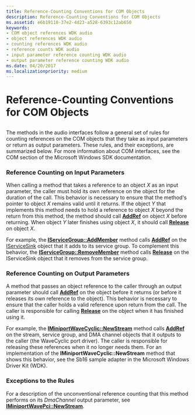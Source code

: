 ```yaml
---
title: Reference-Counting Conventions for COM Objects
description: Reference-Counting Conventions for COM Objects
ms.assetid: e6b19110-37e2-4d23-a528-6393c12ab650
keywords:
- COM object references WDK audio
- object references WDK audio
- counting references WDK audio
- reference counts WDK audio
- input parameter reference counting WDK audio
- output parameter reference counting WDK audio
ms.date: 04/20/2017
ms.localizationpriority: medium
---
```


# Reference-Counting Conventions for COM Objects


## <span id="reference_counting_conventions_for_com_objects"></span><span id="REFERENCE_COUNTING_CONVENTIONS_FOR_COM_OBJECTS"></span>


The methods in the audio interfaces follow a general set of rules for counting references on the COM objects that they take as input parameters or return as output parameters. These rules, and their exceptions, are summarized below. For more information about COM interfaces, see the COM section of the Microsoft Windows SDK documentation.

### <span id="Reference_Counting_on_Input_Parameters"></span><span id="reference_counting_on_input_parameters"></span><span id="REFERENCE_COUNTING_ON_INPUT_PARAMETERS"></span>Reference Counting on Input Parameters

When calling a method that takes a reference to an object *X* as an input parameter, the caller must hold its own reference on the object for the duration of the call. This behavior is necessary to ensure that the method's pointer to object *X* remains valid until it returns. If the object *Y* that implements this method needs to hold a reference to object *X* beyond the return from this method, the method should call [**AddRef**](https://docs.microsoft.com/windows/desktop/api/unknwn/nf-unknwn-iunknown-addref) on object *X* before returning. When object *Y* later finishes using object *X*, it should call [**Release**](https://docs.microsoft.com/windows/desktop/api/unknwn/nf-unknwn-iunknown-release) on object *X*.

For example, the [**IServiceGroup::AddMember**](https://docs.microsoft.com/windows-hardware/drivers/ddi/portcls/nf-portcls-iservicegroup-addmember) method calls [**AddRef**](https://docs.microsoft.com/windows/desktop/api/unknwn/nf-unknwn-iunknown-addref) on the [IServiceSink](https://docs.microsoft.com/windows-hardware/drivers/ddi/portcls/nn-portcls-iservicesink) object that it adds to its service group. To complement this behavior, the [**IServiceGroup::RemoveMember**](https://docs.microsoft.com/windows-hardware/drivers/ddi/portcls/nf-portcls-iservicegroup-removemember) method calls [**Release**](https://docs.microsoft.com/windows/desktop/api/unknwn/nf-unknwn-iunknown-release) on the IServiceSink object that it removes from the service group.

### <span id="Reference_Counting_on_Output_Parameters"></span><span id="reference_counting_on_output_parameters"></span><span id="REFERENCE_COUNTING_ON_OUTPUT_PARAMETERS"></span>Reference Counting on Output Parameters

A method that passes an object reference to the caller through an output parameter should call [**AddRef**](https://docs.microsoft.com/windows/desktop/api/unknwn/nf-unknwn-iunknown-addref) on the object before it returns (or before it releases its own reference to the object). This behavior is necessary to ensure that the caller holds a valid reference upon return from the call. The caller is responsible for calling [**Release**](https://docs.microsoft.com/windows/desktop/api/unknwn/nf-unknwn-iunknown-release) on the object when it has finished using it.

For example, the [**IMiniportWaveCyclic::NewStream**](https://docs.microsoft.com/windows-hardware/drivers/ddi/portcls/nf-portcls-iminiportwavecyclic-newstream) method calls [**AddRef**](https://docs.microsoft.com/windows/desktop/api/unknwn/nf-unknwn-iunknown-addref) on the stream, service group, and DMA channel objects that it outputs to the caller (the WaveCyclic port driver). The caller is responsible for releasing these references when it no longer needs them. For an implementation of the **IMiniportWaveCyclic::NewStream** method that shows this behavior, see the Sb16 sample adapter in the Microsoft Windows Driver Kit (WDK).

### <span id="Exceptions_to_the_Rules"></span><span id="exceptions_to_the_rules"></span><span id="EXCEPTIONS_TO_THE_RULES"></span>Exceptions to the Rules

For a description of the unconventional reference counting that this method performs on its *DmaChannel* output parameter, see [**IMiniportWavePci::NewStream**](https://docs.microsoft.com/windows-hardware/drivers/ddi/portcls/nf-portcls-iminiportwavepci-newstream).

 

 





